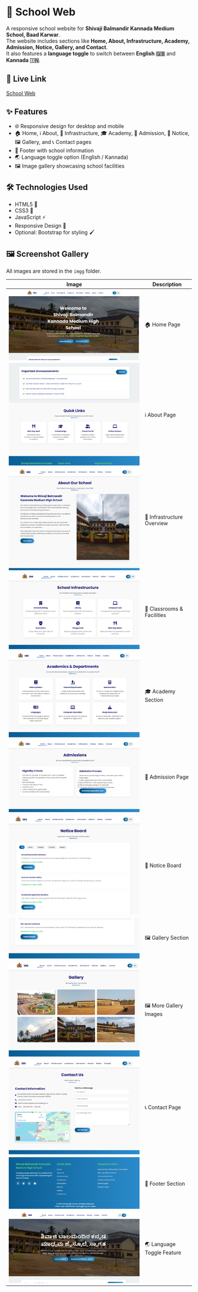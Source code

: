 # 🏫 School Web

A responsive school website for **Shivaji Balmandir Kannada Medium School, Baad Karwar**.  
The website includes sections like **Home, About, Infrastructure, Academy, Admission, Notice, Gallery, and Contact**.  
It also features a **language toggle** to switch between **English 🇬🇧** and **Kannada 🇮🇳**.

## 🔗 Live Link
[School Web](https://adityamahekar.github.io/School_web/)

## ✨ Features
- 🌐 Responsive design for desktop and mobile  
- 🏠 Home, ℹ️ About, 🏢 Infrastructure, 🎓 Academy, 📝 Admission, 📢 Notice, 🖼️ Gallery, and 📞 Contact pages  
- 🔻 Footer with school information  
- 🌏 Language toggle option (English / Kannada)  
- 🖼️ Image gallery showcasing school facilities  

## 🛠️ Technologies Used
- HTML5 📝
- CSS3 🎨
- JavaScript ⚡
- Responsive Design 📱
- Optional: Bootstrap for styling 🖌️
## 🖼️ Screenshot Gallery
All images are stored in the `imgg` folder.

| Image | Description |
|-------|-------------|
| ![sw1](imgg/sw1.png) | 🏠 Home Page |
| ![sw2](imgg/sw2.png) | ℹ️ About Page |
| ![sw3](imgg/sw3.png) | 🏢 Infrastructure Overview |
| ![sw4](imgg/sw4.png) | 🏫 Classrooms & Facilities |
| ![sw5](imgg/sw5.png) | 🎓 Academy Section |
| ![sw6](imgg/sw6.png) | 📝 Admission Page |
| ![sw7](imgg/sw7.png) | 📢 Notice Board |
| ![sw8](imgg/sw8.png) | 🖼️ Gallery Section |
| ![sw9](imgg/sw9.png) | 🖼️ More Gallery Images |
| ![sw10](imgg/sw10.png) | 📞 Contact Page |
| ![sw11](imgg/sw11.png) | 🔻 Footer Section |
| ![sw12](imgg/sw12.png) | 🌏 Language Toggle Feature |

